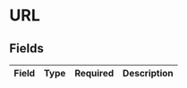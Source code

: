 # URL


## Fields

| Field       | Type        | Required    | Description |
| ----------- | ----------- | ----------- | ----------- |